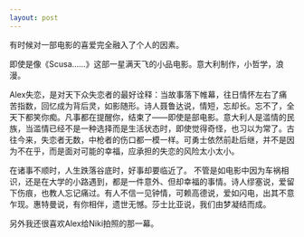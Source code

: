 ```yaml
---
layout: post
---
```

有时候对一部电影的喜爱完全融入了个人的因素。

即使是像《Scusa……》这部一星满天飞的小品电影。意大利制作，小哲学，浪漫。

Alex失恋，是对天下众失恋者的最好诠释：当故事落下帷幕，往日情怀左右了痛苦指数，回忆成为背后灵，如影随形。诗人聂鲁达说，情短，忘却长。忘不了，全天下都笑你痴。凡事都在提醒你，结束了——即使是部电影。意大利人是滥情的民族，当滥情已经不是一种选择而是生活状态时，即使觉得奇怪，也习以为常了。古往今来，失恋者无数，中枪者的伤口都一模一样。可勇士依然前赴后继，并不是因为不在乎，而是面对可能的幸福，应承担的失恋的风险太小太小。

在诸事不顺时，人生跌落谷底时，好事却要临近了。 不管是如电影中因为车祸相识，还是在大学的小路遇到，都是一件意外、但却幸福的事情。诗人缪塞说，爱留下伤痕，也教人忘记痛过。有人不信一见钟情，可赖高德说，爱如闪电，出其不意乍现。惠特曼说，有你相伴，遗世无憾。莎士比亚说，我们由梦凝结而成。

另外我还很喜欢Alex给Niki拍照的那一幕。